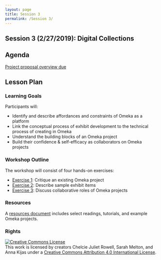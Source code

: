 ```yaml
---
layout: page
title: Session 3
permalink: /Session 3/
---
```

## Session 3 (2/27/2019): Digital Collections

## Agenda
[Project proposal overview due](https://docs.google.com/document/d/1ZPn5Imlo_Q7nqHoQovid_zVovF5bbi5n1qcU9GgP39Y/edit)

## Lesson Plan

### Learning Goals

Participants will:

- Identify and describe affordances and constraints of Omeka as a platform
- Link the conceptual process of exhibit development to the technical process of creating in Omeka
- Understand the building blocks of an Omeka project
- Build their confidence & self-efficacy as collaborators on Omeka projects

### Workshop Outline

The workshop will consist of four hands-on exercises:

- [Exercise 1](/_materials/3_Collections/exercise-1.md): Critique an existing Omeka project
- [Exercise 2](/_materials/3_Collections/exercise-2.md): Describe sample exhibit items
- [Exercise 3](/_materials/3_Collections/exercise-3.md): Discuss collaborative roles of Omeka projects

### Resources

A [resources document](resources.md) includes select readings, tutorials, and example Omeka projects.


### Rights

<a rel="license" href="http://creativecommons.org/licenses/by/4.0/"><img alt="Creative Commons License" style="border-width:0" src="https://i.creativecommons.org/l/by/4.0/88x31.png" /></a><br />This work is licensed by creators Chelcie Juliet Rowell, Sarah Melton, and Anna Kijas under a <a rel="license" href="http://creativecommons.org/licenses/by/4.0/">Creative Commons Attribution 4.0 International License</a>.
